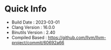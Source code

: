 # Quick Info
* Build Date : 2023-03-01
* Clang Version : 16.0.0
* Binutils Version : 2.40
* Compiled Based : https://github.com/llvm/llvm-project/commit/60692a66
